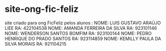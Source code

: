 # site-ong-fic-feliz
site criado para ong FicFeliz pelos alunos : NOME: LUIS GUSTAVO ARAÚJO LIEE RA: 422104538  NOME: AMANDA FERREIRA DA SILVA RA: 923101146  NOME: WENDERSON SANTOS BOMFIM RA: 923100144  NOME: PEDRO HENRIQUE DO PRADO SANTOS RA: 923114859  NOME: KEMILLY PAULA DA SILVA MORAIS  RA: 921104215
